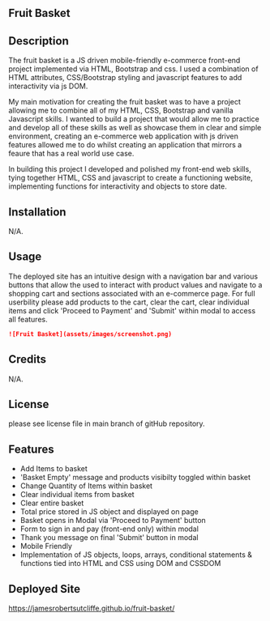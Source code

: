 ## Fruit Basket

## Description

The fruit basket is a JS driven mobile-friendly e-commerce front-end project implemented via HTML, Bootstrap and css. I used a combination of HTML attributes, CSS/Bootstrap styling and javascript features to add interactivity via js DOM.

My main motivation for creating the fruit basket was to have a project allowing me to combine all of my HTML, CSS, Bootstrap and vanilla Javascript skills. I wanted to build a project that would allow me to practice and develop all of these skills as well as showcase them in clear and simple environment, creating an e-commerce web application with js driven features allowed me to do whilst creating an application that mirrors a feaure that has a real world use case. 

In building this project I developed and polished my front-end web skills, tying together HTML, CSS and javascript to create a functioning website, implementing functions for interactivity and objects to store date. 

## Installation

N/A.

## Usage

The deployed site has an intuitive design with a navigation bar and various buttons that allow the used to interact with product values and navigate to a shopping cart and sections associated with an e-commerce page. For full userbility please add products to the cart, clear the cart, clear individual items and click 'Proceed to Payment' and 'Submit' within modal to access all features.

```md
![Fruit Basket](assets/images/screenshot.png)
```

## Credits

N/A.

## License

please see license file in main branch of gitHub repository.

## Features

* Add Items to basket
* 'Basket Empty' message and products visibilty toggled within basket
* Change Quantity of Items within basket
* Clear individual items from basket
* Clear entire basket
* Total price stored in JS object and displayed on page
* Basket opens in Modal via 'Proceed to Payment' button
* Form to sign in and pay (front-end only) within modal
* Thank you message on final 'Submit' button in modal
* Mobile Friendly
* Implementation of JS objects, loops, arrays, conditional statements & functions tied into HTML and CSS using DOM and CSSDOM

## Deployed Site

https://jamesrobertsutcliffe.github.io/fruit-basket/

